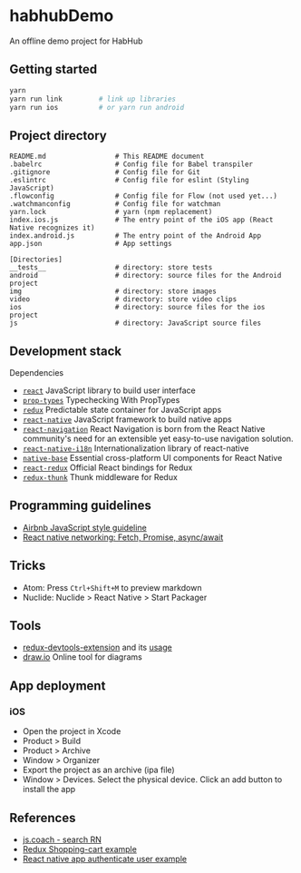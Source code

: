 # habhubDemo

An offline demo project for HabHub

## Getting started

```sh
yarn
yarn run link         # link up libraries
yarn run ios          # or yarn run android
```

## Project directory
```
README.md                 # This README document
.babelrc                  # Config file for Babel transpiler
.gitignore                # Config file for Git
.eslintrc                 # Config file for eslint (Styling JavaScript)
.flowconfig               # Config file for Flow (not used yet...)
.watchmanconfig           # Config file for watchman
yarn.lock                 # yarn (npm replacement)
index.ios.js              # The entry point of the iOS app (React Native recognizes it)
index.android.js          # The entry point of the Android App
app.json                  # App settings

[Directories]
__tests__                 # directory: store tests
android                   # directory: source files for the Android project
img                       # directory: store images
video                     # directory: store video clips
ios                       # directory: source files for the ios project
js                        # directory: JavaScript source files
```

## Development stack

Dependencies
- [`react`](https://facebook.github.io/react/)  JavaScript library to build user interface
- [`prop-types`](https://facebook.github.io/react/docs/typechecking-with-proptypes.html) Typechecking With PropTypes
- [`redux`](https://github.com/reactjs/redux) Predictable state container for JavaScript apps
- [`react-native`](http://facebook.github.io/react-native/)  JavaScript framework to build native apps
- [`react-navigation`](https://reactnavigation.org/) React Navigation is born from the React Native community's need for an extensible yet easy-to-use navigation solution.
- [`react-native-i18n`](https://github.com/AlexanderZaytsev/react-native-i18n) Internationalization library of react-native
- [`native-base`](https://github.com/GeekyAnts/NativeBase) Essential cross-platform UI components for React Native
- [`react-redux`](https://github.com/reactjs/react-redux) Official React bindings for Redux
- [`redux-thunk`](https://github.com/gaearon/redux-thunk) Thunk middleware for Redux

## Programming guidelines
- [Airbnb JavaScript style guideline](https://github.com/airbnb/javascript)
- [React native networking: Fetch, Promise, async/await](https://facebook.github.io/react-native/docs/network.html)

## Tricks
- Atom: Press `Ctrl+Shift+M` to preview markdown
- Nuclide: Nuclide > React Native > Start Packager


## Tools
- [redux-devtools-extension](https://github.com/zalmoxisus/redux-devtools-extension) and its [usage](http://extension.remotedev.io/#usage)
- [draw.io](https://www.draw.io/) Online tool for diagrams


## App deployment

### iOS
- Open the project in Xcode
- Product > Build
- Product > Archive
- Window > Organizer
- Export the project as an archive (ipa file)
- Window > Devices. Select the physical device. Click an add button to install the app


## References
- [js.coach - search RN](https://js.coach/?search=react%20native)
- [Redux Shopping-cart example](https://github.com/reactjs/redux/tree/master/examples/shopping-cart)
- [React native app authenticate user example](https://medium.com/@alexmngn/the-essential-boilerplate-to-authenticate-users-on-your-react-native-app-f7a8e0e04a42)
